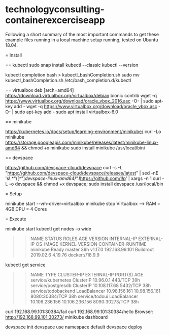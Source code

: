 # technologyconsulting-containerexcerciseapp

Following a short summary of the most important commands
to get these example files running in a local machine
setup running, tested on Ubuntu 18.04.

= Install

== kubectl
sudo snap install kubectl --classic
kubectl --version

kubectl completion bash > kubectl_bashCompletion.sh
sudo mv kubectl_bashCompletion.sh /etc/bash_completion.d/kubectl

== virtualbox
deb [arch=amd64] https://download.virtualbox.org/virtualbox/debian bionic contrib
wget -q https://www.virtualbox.org/download/oracle_vbox_2016.asc -O- | sudo apt-key add -
wget -q https://www.virtualbox.org/download/oracle_vbox.asc -O- | sudo apt-key add -
sudo apt install virtualbox-6.0

== minikube

https://kubernetes.io/docs/setup/learning-environment/minikube/
curl -Lo minikube https://storage.googleapis.com/minikube/releases/latest/minikube-linux-amd64   && chmod +x minikube
sudo install minikube /usr/local/bin/

== devspace

https://github.com/devspace-cloud/devspace
curl -s -L "https://github.com/devspace-cloud/devspace/releases/latest" | sed -nE 's!.*"([^"]*devspace-linux-amd64)".*!https://github.com\1!p' | xargs -n 1 curl -L -o devspace && chmod +x devspace;
sudo install devspace /usr/local/bin

= Setup

minikube start --vm-driver=virtualbox
minikube stop
Virtualbox --> RAM = 4GB,CPU = 4 Cores

= Execute

minikube start
kubectl get nodes -o wide
>> NAME       STATUS   ROLES    AGE   VERSION   INTERNAL-IP      EXTERNAL-IP   OS-IMAGE              KERNEL-VERSION   CONTAINER-RUNTIME
>> minikube   Ready    master   39h   v1.17.0   192.168.99.101   <none>        Buildroot 2019.02.6   4.19.76          docker://18.9.9

kubectl get service
>> NAME                  TYPE           CLUSTER-IP       EXTERNAL-IP      PORT(S)          AGE
>> service/kubernetes    ClusterIP      10.96.0.1        <none>           443/TCP          39h
>> service/postgresdb    ClusterIP      10.108.117.68    <none>           5432/TCP         38h
>> service/todobackend   LoadBalancer   10.98.156.161    10.98.156.161    8080:30384/TCP   38h
>> service/todoui        LoadBalancer   10.106.236.156   10.106.236.156   8090:30273/TCP   38h

curl 192.168.99.101:30384/fail
curl 192.168.99.101:30384/hello
Browser: http://192.168.99.101:30273/
minikube dashboard

devspace init
devspace use namespace default
devspace deploy
